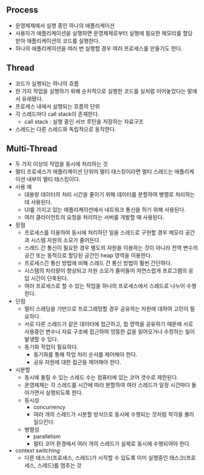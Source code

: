 ## Process

* 운영체제에서 실행 중인 하나의 애플리케이션
* 사용자가 애플리케이션을 실행하면 운영체제로부터 실행에 필요한 메모리를 할당 받아 애플리케이션의 코드를 실행한다. 
* 하나의 애플리케이션을 여러 번 실행할 경우 여러 프로세스를 만들기도 한다.

## Thread

* 코드가 실행되는 하나의 흐름
* 한 가지 작업을 실행하기 위해 순차적으로 실행한 코드를 실처럼 이어놓았다는 말에서 유래됐다.
* 프로세스 내에서 실행되는 흐름의 단위
* 각 스레드마다 call stack이 존재한다.
  * call stack : 실행 중인 서브 루틴을 저장하는 자료구조
* 스레드는 다른 스레드와 독립적으로 동작한다.

## Multi-Thread

* 두 가지 이상의 작업을 동시에 처리하는 것
* 멀티 프로세스가 애플리케이션 단위의 멀티 태스킹이라면 멀티 스레드는 애플리케이션 내부의 맬티 태스킹이다. 
* 사용 예
  * 대용량 데이터의 처리 시간을 줄이기 위해 데이터를 분할하여 병렬로 처리하는데 사용된다.
  * UI를 가지고 있는 애플리케이션에서 네트워크 통신을 하기 위해 사용된다. 
  * 여러 클라이언트의 요청을 처리하는 서버를 개발할 때 사용된다.
* 장점
  * 프로세스를 이용하여 동시에 처리하던 일을 스레드로 구현할 경우 메모리 공간과 시스템 자원의 소모가 줄어든다.
  * 스레드 간 통신이 필요한 경우 별도의 자원을 이용하는 것이 아니라 전역 변수의 공간 또는 동적으로 할당된 공간인 heap 영역을 이용한다.
  * 프로세스간 통신 방법에 비해 스레드 간 통신 방법이 훨씬 간단하다.
  * 시스템의 처리량이 향상되고 자원 소모가 줄어들어 자연스럽게 프로그램의 응답 시간이 단축된다. 
  * 여러 프로세스로 할 수 있는 작업을 하나의 프로세스에서 스레드로 나누어 수행한다.
* 단점
  * 멀티 스레딩을 기반으로 프로그래밍할 경우 공유하는 자원에 대하여 고민이 필요하다. 
  * 서로 다른 스레드가 같은 데이터에 접근하고, 힙 영역을 공유하기 때문에 서로 사용중인 변수나 자료 구조에 접근하여 엉뚱한 값을 읽어오거나 수정하는 일이 발생할 수 있다. 
  * 동기화 작업이 필요하다.
    * 동기화를 통해 작업 처리 순서를 제어해야 한다. 
    * 공유 자원에 대한 접근을 제어해야 한다.
* 시분할
  * 동시에 돌릴 수 있는 스레드 수는 컴퓨터에 있는 코어 갯수로 제한된다.
  * 운영체제는 각 스레드를 시간에 따라 분할하여 여러 스레드가 일정 시간마다 돌아가면서 실행되도록 한다.
  * 동시성
    * concurrency
    * 여러 개의 스레드가 시분할 방식으로 동시에 수행되는 것처럼 착각을 불러일으킨다.
  * 병렬성
    * parallelism
    * 멀티 코어 환경에서 여러 개의 스레드가 실제로 동시에 수행되어야 한다.
* context switching
  * 다른 태스크(프로세스, 스레드)가 시작할 수 있도록 이미 실행중인 태스크(프로세스, 스레드)를 멈추는 것